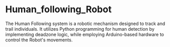 # Human_following_Robot

The Human Following system is a robotic mechanism designed to track and trail individuals. It utilizes Python programming for human detection by implementing deadzone logic, while employing Arduino-based hardware to control the Robot's movements.
